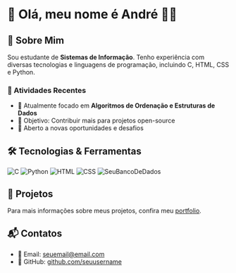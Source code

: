 # 👋 Olá, meu nome é André 👨‍💻

## 🚀 Sobre Mim

Sou estudante de **Sistemas de Informação**. Tenho experiência com diversas tecnologias e linguagens de programação, incluindo C, HTML, CSS e Python.

### 🔭 Atividades Recentes

- 🌱 Atualmente focado em **Algoritmos de Ordenação e Estruturas de Dados**
- 🎯 Objetivo: Contribuir mais para projetos open-source
- 💼 Aberto a novas oportunidades e desafios

## 🛠️ Tecnologias & Ferramentas

![C](https://img.shields.io/badge/-C-00599C?style=flat-square&logo=c)
![Python](https://img.shields.io/badge/-Python-8fcfd1?style=flat-square&logo=Python)
![HTML](https://img.shields.io/badge/-HTML5-E34F26?style=flat-square&logo=html5&logoColor=white)
![CSS](https://img.shields.io/badge/-CSS3-1572B6?style=flat-square&logo=css3)
![SeuBancoDeDados](https://img.shields.io/badge/-SeuBancoDeDados-39424e?style=flat-square&logo=SeuBancoDeDados)

## 📝 Projetos

Para mais informações sobre meus projetos, confira meu [portfolio](https://seulink.com).

## 📬 Contatos

- 📧 Email: [seuemail@email.com](mailto:andrelucas25111@gmail.com)
- 🌟 GitHub: [github.com/seuusername](https://github.com/Andre023)
